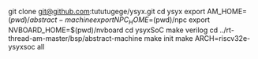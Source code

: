 git clone git@github.com:tututugege/ysyx.git
cd ysyx
export AM_HOME=$(pwd)/abstract-machine
export NPC_HOME=$(pwd)/npc
export NVBOARD_HOME=$(pwd)/nvboard
cd ysyxSoC
make verilog
cd ../rt-thread-am-master/bsp/abstract-machine
make init
make ARCH=riscv32e-ysyxsoc all

